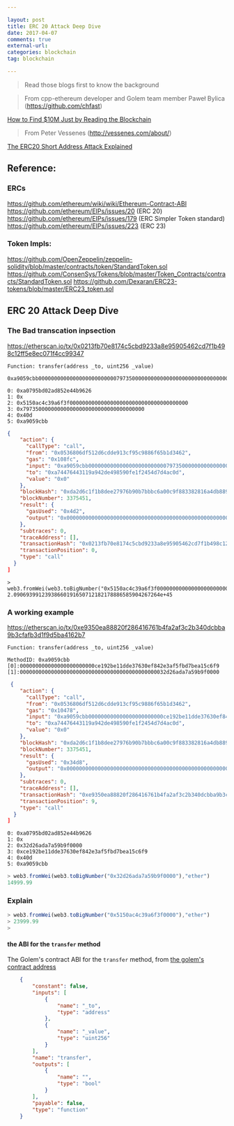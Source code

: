 ```yaml
---

layout: post
title: ERC 20 Attack Deep Dive
date: 2017-04-07 
comments: true
external-url:
categories: blockchain 
tag: blockchain 

---
```


> Read those blogs first to know the background
>

> From cpp-ethereum developer and Golem team member Paweł Bylica (https://github.com/chfast) 

[How to Find $10M Just by Reading the Blockchain](https://blog.golemproject.net/how-to-find-10m-by-just-reading-blockchain-6ae9d39fcd95)

> From Peter Vessenes (http://vessenes.com/about/)

[The ERC20 Short Address Attack Explained](http://vessenes.com/the-erc20-short-address-attack-explained/)


## Reference:

### ERCs

https://github.com/ethereum/wiki/wiki/Ethereum-Contract-ABI
https://github.com/ethereum/EIPs/issues/20   (ERC 20)
https://github.com/ethereum/EIPs/issues/179  (ERC Simpler Token standard)
https://github.com/ethereum/EIPs/issues/223  (ERC 23)

### Token Impls:

https://github.com/OpenZeppelin/zeppelin-solidity/blob/master/contracts/token/StandardToken.sol
https://github.com/ConsenSys/Tokens/blob/master/Token_Contracts/contracts/StandardToken.sol
https://github.com/Dexaran/ERC23-tokens/blob/master/ERC23_token.sol



[1]:https://etherscan.io/address/0xa74476443119a942de498590fe1f2454d7d4ac0d                      (golem's contract addr)
[2]:https://etherscan.io/txs?block=3375451                                                       (the block the bad tx inside)
[3]:https://etherscan.io/tx/0x0213fb70e8174c5cbd9233a8e95905462cd7f1b498c12ff5e8ec071f4cc99347   (The bad tx)
[4]:https://etherscan.io/address/0xa74476443119a942de498590fe1f2454d7d4ac0d#code                 (golem's contract code)
[5]:https://etherscan.io/tx/0xe9350ea88820f286416761b4fa2af3c2b340dcbba9b3cfafb3d1f9d5ba4162b7   (A good tx example )
[6]:https://etherscan.io/txs?a=0x0536806df512d6cdde913cf95c9886f65b1d3462&p=152                  (The trans at that time)
[7]:https://etherscan.io/token/GOLEM#balances                                                    (Current golem balances)
[8]:https://etherscan.io/token/Golem?a=0x289df52c16058f597bb10bc4bcf2e780552ea2d3                (the golem's token big tx-es, 69,999.99 )
[9]:https://etherscan.io/address/0x289df52c16058f597bb10bc4bcf2e780552ea2d3                      (the golem's holder address)
[10]:https://github.com/golemfactory/golem-crowdfunding/blob/50bf8af3ac359401d46b4047df096020e19ba9dd/contracts/Token.sol#L81  (golem crowdfunding contract source code on github)

## ERC 20 Attack Deep Dive 

### The Bad transcation inpsection

https://etherscan.io/tx/0x0213fb70e8174c5cbd9233a8e95905462cd7f1b498c12ff5e8ec071f4cc99347

```
Function: transfer(address _to, uint256 _value)

0xa9059cbb0000000000000000000000000797350000000000000000000000000000000000000000000005150ac4c39a6f3f0000`
```

```
0: 0xa0795bd02ad852e44b9626
1: 0x
2: 0x5150ac4c39a6f3f00000000000000000000000000000000000000
3: 0x797350000000000000000000000000000000000
4: 0x40d
5: 0xa9059cbb
```

```json
{
    "action": {
      "callType": "call",
      "from": "0x0536806df512d6cdde913cf95c9886f65b1d3462",
      "gas": "0x108fc",
      "input": "0xa9059cbb0000000000000000000000000797350000000000000000000000000000000000000000000005150ac4c39a6f3f0000",
      "to": "0xa74476443119a942de498590fe1f2454d7d4ac0d",
      "value": "0x0"
    },
    "blockHash": "0xda2d6c1f1b8dee27976b90b7bbbc6a00c9f883382816a4db8895703d9ff4e9ee",
    "blockNumber": 3375451,
    "result": {
      "gasUsed": "0x4d2",
      "output": "0x0000000000000000000000000000000000000000000000000000000000000000"
    },
    "subtraces": 0,
    "traceAddress": [],
    "transactionHash": "0x0213fb70e8174c5cbd9233a8e95905462cd7f1b498c12ff5e8ec071f4cc99347",
    "transactionPosition": 0,
    "type": "call"
  }
]

```

```
> web3.fromWei(web3.toBigNumber("0x5150ac4c39a6f3f00000000000000000000000000000000000000"),"ether")
2.09069399123938660191650712182178886585904267264e+45
```

### A working example

https://etherscan.io/tx/0xe9350ea88820f286416761b4fa2af3c2b340dcbba9b3cfafb3d1f9d5ba4162b7


```
Function: transfer(address _to, uint256 _value)

MethodID: 0xa9059cbb
[0]:000000000000000000000000ce192be11dde37630ef842e3af5fbd7bea15c6f9
[1]:00000000000000000000000000000000000000000000032d26ada7a59b9f0000
```

```json
 {
    "action": {
      "callType": "call",
      "from": "0x0536806df512d6cdde913cf95c9886f65b1d3462",
      "gas": "0x10478",
      "input": "0xa9059cbb000000000000000000000000ce192be11dde37630ef842e3af5fbd7bea15c6f900000000000000000000000000000000000000000000032d26ada7a59b9f0000",
      "to": "0xa74476443119a942de498590fe1f2454d7d4ac0d",
      "value": "0x0"
    },
    "blockHash": "0xda2d6c1f1b8dee27976b90b7bbbc6a00c9f883382816a4db8895703d9ff4e9ee",
    "blockNumber": 3375451,
    "result": {
      "gasUsed": "0x34d8",
      "output": "0x0000000000000000000000000000000000000000000000000000000000000001"
    },
    "subtraces": 0,
    "traceAddress": [],
    "transactionHash": "0xe9350ea88820f286416761b4fa2af3c2b340dcbba9b3cfafb3d1f9d5ba4162b7",
    "transactionPosition": 9,
    "type": "call"
  }
]
```
 
```
0: 0xa0795bd02ad852e44b9626
1: 0x
2: 0x32d26ada7a59b9f0000
3: 0xce192be11dde37630ef842e3af5fbd7bea15c6f9
4: 0x40d
5: 0xa9059cbb
```

```javascript
> web3.fromWei(web3.toBigNumber("0x32d26ada7a59b9f0000"),"ether")
14999.99
```

### Explain

```javascript
> web3.fromWei(web3.toBigNumber("0x5150ac4c39a6f3f0000"),"ether")
> 23999.99
>
```


#### the ABI for the `transfer` method

The Golem's contract ABI for the `transfer` method, from [the golem's contract address][1] 

```json
    {
        "constant": false,
        "inputs": [
            {
                "name": "_to",
                "type": "address"
            },
            {
                "name": "_value",
                "type": "uint256"
            }
        ],
        "name": "transfer",
        "outputs": [
            {
                "name": "",
                "type": "bool"
            }
        ],
        "payable": false,
        "type": "function"
    }
```


